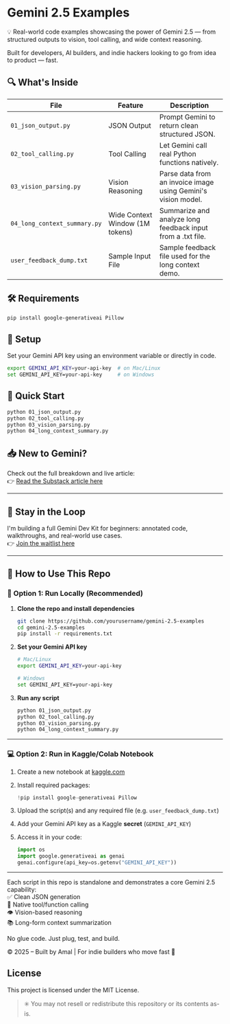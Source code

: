 # Gemini 2.5 Examples

💡 Real-world code examples showcasing the power of Gemini 2.5 — from structured outputs to vision, tool calling, and wide context reasoning.

Built for developers, AI builders, and indie hackers looking to go from idea to product — fast.

## 🔍 What's Inside

| File                        | Feature                    | Description                                                  |
|-----------------------------|-----------------------------|--------------------------------------------------------------|
| `01_json_output.py`        | JSON Output                 | Prompt Gemini to return clean structured JSON.               |
| `02_tool_calling.py`       | Tool Calling                | Let Gemini call real Python functions natively.              |
| `03_vision_parsing.py`     | Vision Reasoning            | Parse data from an invoice image using Gemini's vision model.|
| `04_long_context_summary.py`| Wide Context Window (1M tokens) | Summarize and analyze long feedback input from a .txt file.   |
| `user_feedback_dump.txt`   | Sample Input File           | Sample feedback file used for the long context demo.         |

## 🛠 Requirements

```bash
pip install google-generativeai Pillow
```

## 🔐 Setup

Set your Gemini API key using an environment variable or directly in code.

```bash
export GEMINI_API_KEY=your-api-key  # on Mac/Linux
set GEMINI_API_KEY=your-api-key     # on Windows
```

## 🚀 Quick Start

```bash
python 01_json_output.py
python 02_tool_calling.py
python 03_vision_parsing.py
python 04_long_context_summary.py
```

## 📥 New to Gemini?

Check out the full breakdown and live article:  
👉 [Read the Substack article here](https://decryptai.substack.com/p/gemini-25-is-quietly-insane)

---

## 🙌 Stay in the Loop

I'm building a full Gemini Dev Kit for beginners: annotated code, walkthroughs, and real-world use cases.  
👉 [Join the waitlist here](#https://amaln.gumroad.com/l/edgekit-dev-kit)

---
## 🧪 How to Use This Repo

### 🔧 Option 1: Run Locally (Recommended)

1. **Clone the repo and install dependencies**

    ```bash
    git clone https://github.com/yourusername/gemini-2.5-examples
    cd gemini-2.5-examples
    pip install -r requirements.txt
    ```

2. **Set your Gemini API key**

    ```bash
    # Mac/Linux
    export GEMINI_API_KEY=your-api-key

    # Windows
    set GEMINI_API_KEY=your-api-key
    ```

3. **Run any script**

    ```bash
    python 01_json_output.py
    python 02_tool_calling.py
    python 03_vision_parsing.py
    python 04_long_context_summary.py
    ```

---

### 💻 Option 2: Run in Kaggle/Colab Notebook

1. Create a new notebook at [kaggle.com](https://www.kaggle.com)
2. Install required packages:

    ```python
    !pip install google-generativeai Pillow
    ```

3. Upload the script(s) and any required file (e.g. `user_feedback_dump.txt`)
4. Add your Gemini API key as a Kaggle **secret** (`GEMINI_API_KEY`)
5. Access it in your code:

    ```python
    import os
    import google.generativeai as genai
    genai.configure(api_key=os.getenv("GEMINI_API_KEY"))
    ```

---

Each script in this repo is standalone and demonstrates a core Gemini 2.5 capability:  
✅ Clean JSON generation  
🔧 Native tool/function calling  
👁 Vision-based reasoning  
📚 Long-form context summarization

No glue code. Just plug, test, and build.


© 2025 – Built by Amal | For indie builders who move fast 🚀

## License

This project is licensed under the MIT License.

> ✳️ You may not resell or redistribute this repository or its contents as-is.

